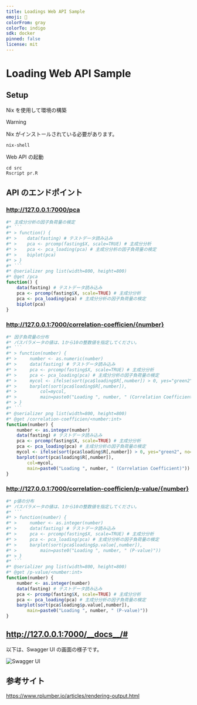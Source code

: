 ```yaml
---
title: Loadings Web API Sample
emoji: 🚀
colorFrom: gray
colorTo: indigo
sdk: docker
pinned: false
license: mit
---
```


# Loading Web API Sample

## Setup

Nix を使用して環境の構築

> [!WARNING]
> Nix がインストールされている必要があります。

```
nix-shell
```

Web API の起動

```
cd src
Rscript pr.R
```

## API のエンドポイント

### http://127.0.0.1:7000/pca

````r
#* 主成分分析の因子負荷量の検定
#* ```
#* > function() {
#* >    data(fasting) # テストデータ読み込み
#* >    pca <- prcomp(fasting$X, scale=TRUE) # 主成分分析
#* >    pca <- pca_loading(pca) # 主成分分析の因子負荷量の検定
#* >    biplot(pca)
#* > }
#* ```
#* @serializer png list(width=800, height=800)
#* @get /pca
function() {
    data(fasting) # テストデータ読み込み
    pca <- prcomp(fasting$X, scale=TRUE) # 主成分分析
    pca <- pca_loading(pca) # 主成分分析の因子負荷量の検定
    biplot(pca)
}
````

### http://127.0.0.1:7000/correlation-coefficien/{number}

````r
#* 因子負荷量の分布
#* パスパラメータの値は、1から10の整数値を指定してください。
#* ```
#* > function(number) {
#* >     number <- as.numeric(number)
#* >     data(fasting) # テストデータ読み込み
#* >     pca <- prcomp(fasting$X, scale=TRUE) # 主成分分析
#* >     pca <- pca_loading(pca) # 主成分分析の因子負荷量の検定
#* >     mycol <- ifelse(sort(pca$loading$R[,number]) > 0, yes="green2", no="red2")
#* >     barplot(sort(pca$loading$R[,number]),
#* >         col=mycol,
#* >         main=paste0("Loading ", number, " (Correlation Coefficient)"))
#* > }
#* ```
#* @serializer png list(width=800, height=800)
#* @get /correlation-coefficien/<number:int>
function(number) {
    number <- as.integer(number)
    data(fasting) # テストデータ読み込み
    pca <- prcomp(fasting$X, scale=TRUE) # 主成分分析
    pca <- pca_loading(pca) # 主成分分析の因子負荷量の検定
    mycol <- ifelse(sort(pca$loading$R[,number]) > 0, yes="green2", no="red2")
    barplot(sort(pca$loading$R[,number]),
        col=mycol,
        main=paste0("Loading ", number, " (Correlation Coefficient)"))
}
````

### http://127.0.0.1:7000/correlation-coefficien/p-value/{number}

````r
#* p値の分布
#* パスパラメータの値は、1から10の整数値を指定してください。
#* ```
#* > function(number) {
#* >     number <- as.integer(number)
#* >     data(fasting) # テストデータ読み込み
#* >     pca <- prcomp(fasting$X, scale=TRUE) # 主成分分析
#* >     pca <- pca_loading(pca) # 主成分分析の因子負荷量の検定
#* >     barplot(sort(pca$loading$p.value[,number]),
#* >         main=paste0("Loading ", number, " (P-value)"))
#* > }
#* ```
#* @serializer png list(width=800, height=800)
#* @get /p-value/<number:int>
function(number) {
    number <- as.integer(number)
    data(fasting) # テストデータ読み込み
    pca <- prcomp(fasting$X, scale=TRUE) # 主成分分析
    pca <- pca_loading(pca) # 主成分分析の因子負荷量の検定
    barplot(sort(pca$loading$p.value[,number]),
        main=paste0("Loading ", number, " (P-value)"))
}
````

## http://127.0.0.1:7000/__docs__/#

以下は、Swagger UI の画面の様子です。

![Swagger UI](https://github.com/user-attachments/assets/1eab9119-daf5-43fc-9418-3dacc7bded11)

## 参考サイト

https://www.rplumber.io/articles/rendering-output.html
